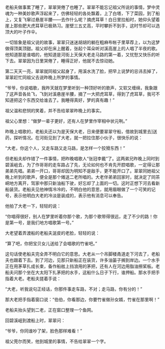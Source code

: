 老船夫做事累了睡了，翠翠哭倦了也睡了。翠翠不能忘记祖父所说的事情，梦中灵魂为一种美妙歌声浮起来了，仿佛轻轻的各处飘着，上了白塔，下了菜园，到了船上，又复飞窜过悬崖半腰——去作什么呢？摘虎耳草！白日里拉船时，她仰头望着崖上那些肥大虎耳草已极熟习。崖壁三五丈高，平时攀折不到手，这时节却可以选顶大的叶子作伞。

一切皆象是祖父说的故事，翠翠只迷迷胡胡的躺在粗麻布帐子里草荐上，以为这梦做得顶美顶甜。祖父却在床上醒着，张起个耳朵听对溪高崖上的人唱了半夜的歌。他知道那是谁唱的，他知道是河街上天保大老走马路的第一着，又忧愁又快乐的听下去。翠翠因为日里哭倦了，睡得正好，他就不去惊动她。

第二天天一亮，翠翠就同祖父起身了，用溪水洗了脸，把早上说梦的忌讳去掉了，翠翠赶忙同祖父去说昨晚上所梦的事情。

“爷爷，你说唱歌，我昨天就在梦里听到一种顶好听的歌声，又软又缠绵，我象跟了这声音各处飞，飞到对溪悬崖半腰，摘了一大把虎耳草，得到了虎耳草，我可不知道把这个东西交给谁去了。我睡得真好，梦的真有趣！”

祖父温和悲悯的笑着，并不告给翠翠昨晚上的事实。

祖父心里想：“做梦一辈子更好，还有人在梦里作宰相中状元咧。”

昨晚上唱歌的，老船夫还以为是天保大老，日来便要翠翠守船，借故到城里去]送药，探听情况。在河街见到了大老，就一把拉住那小伙子，很快乐的说：

“大老，你这个人，又走车路又走马路，是怎样一个狡猾东西！”

但老船夫却作错了一件事情，把昨晚唱歌人“张冠李戴”了。这两弟兄昨晚上同时到碧溪岨去，为了作哥哥的走车路占了先，无论如何也不肯先开腔唱歌，一定得让那弟弟先唱。弟弟一开口，哥哥却因为明知不是敌手，更不能开口了。翠翠同她祖父晚上听到的歌声，便全是那个傩送二老所唱的。大老伴弟弟回家时，就决定了同茶峒地方离开，驾家中那只新油船下驶，好忘却了上面的一切。这时正想下河去看新船装货。老船夫见他神情冷冷的，不明白他的意思，就用眉眼做了一个可笑的记号，表示他明白大老的冷淡是装成的，表示他有消息可以奉告。

他拍了大老一下，轻轻的说：

“你唱得很好，别人在梦里听着你那个歌，为那个歌带得很远，走了不少的路！你是第一号，是我们地方唱歌第一号。”

大老望着弄渡船的老船夫涎皮的老脸，轻轻的说：

“算了吧，你把宝贝女儿送给了会唱歌的竹雀吧。”

这句话使老船夫完全弄不明白它的意思。大老从一个吊脚楼甬道走下河去了，老船夫也跟着下去。到了河边，见那只新船正在装货，许多油篓子搁到岸边。一个水手正在用茅草扎成长束，备作船舷上挡浪用的茅把，还有人在河边用脂油擦桨板。老船夫问那个坐在大太阳下扎茅把的水手，这船什么日子下行，谁押船。那水手把手指着大老。老船夫搓着手说：

“大老，听我说句正经话，你那件事走车路，不对；走马路，你有分的！”

那大老把手指着窗口说：“伯伯，你看那边，你要竹雀做孙女婿，竹雀在那里啊！”

老船夫抬头望到二老，正在窗口整理一个鱼网。

回碧溪岨到渡船上时，翠翠问：

“爷爷，你同谁吵了架，脸色那样难看！”

祖父莞尔而笑，他到城里的事情，不告给翠翠一个字。
